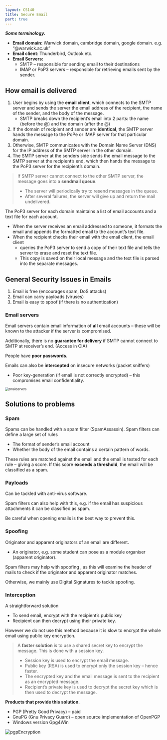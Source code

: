 ```yaml
---
layout: CS140
title: Secure Email
part: true
---
```


***Some terminology.***

- **Email domain:** Warwick domain, cambridge domain, google domain. e.g. “@warwick.ac.uk”
- **Email client**: Thunderbird, Outlook etc.
- **Email Servers:** 
  - SMTP – responsible for sending email to their 	destinations
  - IMAP or PoP3 servers – responsible for retrieving emails sent by the sender.

## How email is delivered

1. User begins by using the **email client**, which connects to the SMTP server and sends the server the email address of the recipient, the name of the sender, and the body of the message.
   - SMTP breaks down the recipient’s email into 2 parts: the name (before the @) and the domain (after the @)
2. If the domain of recipient and sender are **identical**, the SMTP server hands the message to the PoPe or IMAP server for that particular domain.
3. Otherwise, SMTP communicates with the Domain Name Server (DNS) for the IP address of the SMTP server in the other domain.
4. The SMTP server at the senders side sends the email message to the SMTP server at the recipient’s end, which then hands the message to the PoP3 server for the recipient’s domain.

> If SMTP server cannot connect to the other SMTP server, the message goes into a **sendmail queue**.
>
> - The server will periodically try to resend messages in the queue. 
> - After several failures, the server will give up and return the mail undelivered.

The PoP3 server for each domain maintains a list of email accounts and a text file for each account. 

- When the server receives an email addressed to someone, it formats the email and appends the formatted email to the account’s text file.
- When the recipient checks their email with the email client, the email client
  - queries the PoP3 server to send a copy of their text file and tells the server to erase and reset the text file.
  - This copy is saved on their local message and the text file is parsed into the separate messages.

## General Security Issues in Emails

1. Email is free (encourages spam, DoS attacks)
2. Email can carry payloads (viruses)
3. Email is easy to spoof (if there is no authentication)

### Email servers

Email servers contain email information of **all** email accounts – these will be known to the attacker if the server is compromised.

Additionally, there is no **guarantee for delivery** if SMTP cannot connect to SMTP at receiver’s end. (Access in CIA)

People have **poor passwords**. 

Emails can also be **intercepted** on insecure networks (packet sniffers)

- Poor key-generation (if email is not correctly encrypted) – this compromises email confidentiality.

<img src="C:\Users\egood\Desktop\projects\written\cs-yr1-revision-notes\dcs-notes.github.io\_CS140\secure-email.assets\emailServers.png" alt="emailServers" style="zoom:67%;" />

## Solutions to problems

### Spam

Spams can be handled with a spam filter (SpamAssassin). Spam filters can define a large set of rules

- The format of sender’s email account
- Whether the body of the email contains a certain pattern of words. 

These rules are matched against the email and the email is tested for each rule – giving a score. If this score **exceeds a threshold**, the email will be classified as a spam.

### Payloads

Can be tackled with anti-virus software.

Spam filters can also help with this, e.g. if the email has suspicious attachments it can be classified as spam. 

Be careful when opening emails is the best way to prevent this.

### Spoofing

Originator and apparent originators of an email are different.

- An originator, e.g. some student can pose as a module organiser (apparent originator).

Spam filters may help with spoofing , as this will examine the header of mails to check if the originator and apparent originator matches.

Otherwise, we mainly use Digital Signatures to tackle spoofing.

### Interception

A straightforward solution

- To send email, encrypt with the recipient’s public key
- Recipient can then decrypt using their private key. 

However we do not use this method because it is slow to encrypt the whole email using public key encryption.

> A **faster solution** is to use a shared secret key to encrypt the message. This is done with a session key.
>
> - Session key is used to encrypt the email message.
> - Public key (RSA) is used to encrypt only the session key – hence faster.
> - The encrypted key and the email message is sent to the recipient as an encrypted message.
> - Recipient’s private key is used to decrypt the secret key which is then used to decrypt the message.

**Products that provide this solution.**

- PGP (Pretty Good Privacy) – paid
- GnuPG (Gnu Privacy Guard) – open source implementation of OpenPGP
- Windows version Gpg4Win

![pgpEncryption](C:\Users\egood\Desktop\projects\written\cs-yr1-revision-notes\dcs-notes.github.io\_CS140\secure-email.assets\pgpEncryption.png)